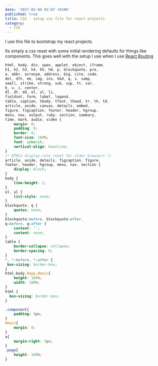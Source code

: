 ```yaml
---
date: '2017-02-04 02:07 +0100'
published: true
title: CSS - setup css file for react projects
category:
  - CSS
---
```

I use this file to bootstrap my react projects. 

Its simply a css reset with some initial rendering defaults for things like components. This goes well with the setup I use when I use [React Routing](http://develdoe.com/2016/react-routing/)

```css
html, body, div, span, applet, object, iframe,
h1, h2, h3, h4, h5, h6, p, blockquote, pre,
a, abbr, acronym, address, big, cite, code,
del, dfn, em, img, ins, kbd, q, s, samp,
small, strike, strong, sub, sup, tt, var,
b, u, i, center,
dl, dt, dd, ol, ul, li,
fieldset, form, label, legend,
table, caption, tbody, tfoot, thead, tr, th, td,
article, aside, canvas, details, embed,
figure, figcaption, footer, header, hgroup,
menu, nav, output, ruby, section, summary,
time, mark, audio, video {
	margin: 0;
	padding: 0;
	border: 0;
	font-size: 100%;
	font: inherit;
	vertical-align: baseline;
}
/* HTML5 display-role reset for older browsers */
article, aside, details, figcaption, figure,
footer, header, hgroup, menu, nav, section {
	display: block;
}
body {
	line-height: 1;
}
ol, ul {
	list-style: none;
}
blockquote, q {
	quotes: none;
}
blockquote:before, blockquote:after,
q:before, q:after {
	content: '';
	content: none;
}
table {
	border-collapse: collapse;
	border-spacing: 0;
}
*, *:before, *:after {
 box-sizing: border-box;
}
html,body,#app,#main{
	height: 100%;
	width: 100%;
}
html {
  box-sizing: border-box;
}

.component{
	padding: 5px;
}
#main{
	margin: 0;
}
a{
	margin-right: 5px;
}
.page{
	height: 100%;
}

```
